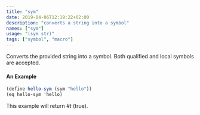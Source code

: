 ```yaml
---
title: "sym"
date: 2019-04-06T12:19:22+02:00
description: "converts a string into a symbol"
names: ["sym"]
usage: "(sym str)"
tags: ["symbol", "macro"]
---
```

Converts the provided string into a symbol. Both qualified and local symbols are accepted.

#### An Example

~~~scheme
(define hello-sym (sym "hello"))
(eq hello-sym 'hello)
~~~

This example will return _#t_ (true).
